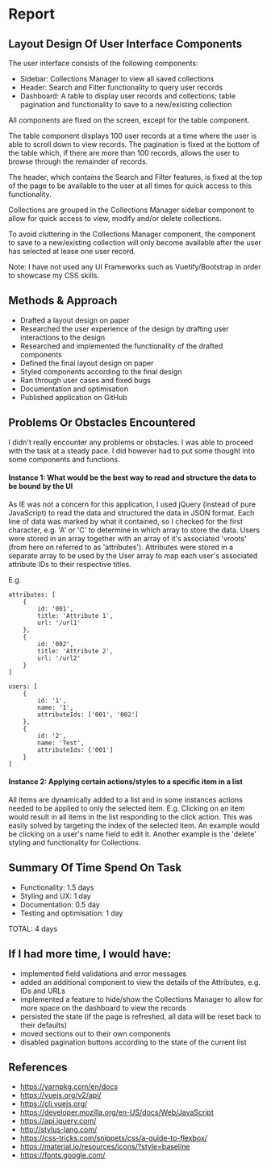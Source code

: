 # Report

## Layout Design Of User Interface Components

The user interface consists of the following components:
- Sidebar: Collections Manager to view all saved collections
- Header: Search and Filter functionality to query user records
- Dashboard: A table to display user records and collections; table pagination and functionality to save to a new/existing collection

All components are fixed on the screen, except for the table component.

The table component displays 100 user records at a time where the user is able to scroll down to view records. The 
pagination is fixed at the bottom of the table which, if there are more than 100 records, allows the user to browse 
through the remainder of records.

The header, which contains the Search and Filter features, is fixed at the top of the page to be available to the user 
at all times for quick access to this functionality.

Collections are grouped in the Collections Manager sidebar component to allow for quick access to view, modify and/or delete collections. 

To avoid cluttering in the Collections Manager component, the component to save to a new/existing collection will
only become available after the user has selected at lease one user record.

Note: I have not used any UI Frameworks such as Vuetify/Bootstrap in order to showcase my CSS skills.

## Methods & Approach

- Drafted a layout design on paper
- Researched the user experience of the design by drafting user interactions to the design
- Researched and implemented the functionality of the drafted components
- Defined the final layout design on paper
- Styled components according to the final design
- Ran through user cases and fixed bugs
- Documentation and optimisation
- Published application on GitHub

## Problems Or Obstacles Encountered

I didn't really encounter any problems or obstacles. I was able to proceed with the task at a steady pace. I did however
had to put some thought into some components and functions.

#### Instance 1: What would be the best way to read and structure the data to be bound by the UI

As IE was not a concern for this application, I used jQuery (instead of pure JavaScript) to read the data and structured
the data in JSON format. Each line of data was marked by what it contained, so I checked for the first character, e.g. 
'A' or 'C' to determine in which array to store the data. Users were stored in an array together with an array of it's 
associated 'vroots' (from here on referred to as 'attributes'). Attributes were stored in a separate array to be used by
the User array to map each user's associated attribute IDs to their respective titles.

E.g.
```
attributes: [
    {
        id: '001',
        title: 'Attribute 1',
        url: '/url1'
    },
    {
        id: '002',
        title: 'Attribute 2',
        url: '/url2'
    }
]
```

```
users: [
    {
        id: '1',
        name: '1',
        attributeIds: ['001', '002']
    },
    {
        id: '2',
        name: 'Test',
        attributeIds: ['001']
    }
]
```

#### Instance 2: Applying certain actions/styles to a specific item in a list

All items are dynamically added to a list and in some instances actions needed to be applied to only the selected item.
E.g. Clicking on an item would result in all items in the list responding to the click action. This was easily solved by
targeting the index of the selected item. An example would be clicking on a user's name field to edit it. Another 
example is the 'delete' styling and functionality for Collections.

## Summary Of Time Spend On Task

- Functionality: 1.5 days
- Styling and UX: 1 day
- Documentation: 0.5 day
- Testing and optimisation: 1 day

TOTAL: 4 days

## If I had more time, I would have:

- implemented field validations and error messages
- added an additional component to view the details of the Attributes, e.g. IDs and URLs
- implemented a feature to hide/show the Collections Manager to allow for more space on the dashboard to view the records
- persisted the state (if the page is refreshed, all data will be reset back to their defaults)
- moved sections out to their own components
- disabled pagination buttons according to the state of the current list

## References

- https://yarnpkg.com/en/docs
- https://vuejs.org/v2/api/
- https://cli.vuejs.org/
- https://developer.mozilla.org/en-US/docs/Web/JavaScript
- https://api.jquery.com/
- http://stylus-lang.com/
- https://css-tricks.com/snippets/css/a-guide-to-flexbox/
- https://material.io/resources/icons/?style=baseline
- https://fonts.google.com/
